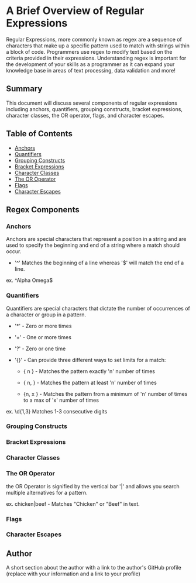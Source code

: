 # A Brief Overview of Regular Expressions

Regular Expressions, more commonly known as regex are a sequence of characters that make up a specific pattern used to match with strings within a block of code. Programmers use regex to modify text based on the criteria provided in their expressions. Understanding regex is important for the development of your skills as a programmer as it can expand your knowledge base in areas of text processing, data validation and more!

## Summary

This document will discuss several components of regular expressions including anchors, quantifiers, grouping constructs, bracket expressions, character classes, the OR operator, flags, and character escapes.

## Table of Contents

- [Anchors](#anchors)
- [Quantifiers](#quantifiers)
- [Grouping Constructs](#grouping-constructs)
- [Bracket Expressions](#bracket-expressions)
- [Character Classes](#character-classes)
- [The OR Operator](#the-or-operator)
- [Flags](#flags)
- [Character Escapes](#character-escapes)

## Regex Components

### Anchors

Anchors are special characters that represent a position in a string and are used to specify the beginning and end of a string where a match should occur.

* '^' Matches the beginning of a line whereas '$' will match the end of a line.

ex. ^Alpha Omega$

### Quantifiers

Quantifiers are special characters that dictate the number of occurrences of a character or group in a pattern.

* '*' - Zero or more times

* '+' - One or more times

* '?' - Zero or one time

* '{}' - Can provide three different ways to set limits for a match:

    *  { n } - Matches the pattern exactly 'n' number of times

    *  { n, } - Matches the pattern at least 'n' number of times

    *   {n, x } - Matches the pattern from a minimum of 'n' number of times to a max of 'x' number of   times 

ex. \d{1,3} Matches 1-3 consecutive digits

### Grouping Constructs

### Bracket Expressions

### Character Classes

### The OR Operator

the OR Operator is signified by the vertical bar '|' and allows you search multiple alternatives for a pattern.

ex. chicken|beef - Matches "Chicken" or "Beef" in text.

### Flags

### Character Escapes

## Author

A short section about the author with a link to the author's GitHub profile (replace with your information and a link to your profile)
